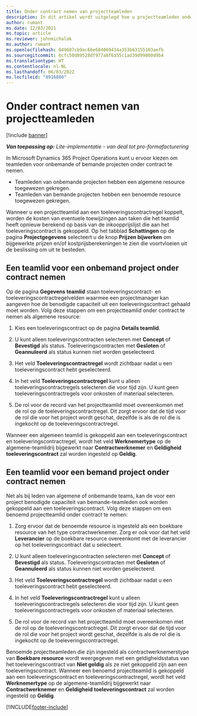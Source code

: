 ```yaml
---
title: Onder contract nemen van projectteamleden
description: In dit artikel wordt uitgelegd hoe u projectteamleden onder contract neemt in Microsoft Dynamics 365 Project Operations.
author: rumant
ms.date: 12/03/2021
ms.topic: article
ms.reviewer: johnmichalak
ms.author: rumant
ms.openlocfilehash: 649687cb9ac66e684069434a353b63155103aefb
ms.sourcegitcommit: 6cfc50d89528df977a8f6a55c1ad39d99800d9b4
ms.translationtype: HT
ms.contentlocale: nl-NL
ms.lasthandoff: 06/03/2022
ms.locfileid: "8916880"
---
```

# <a name="subcontracting-project-team-members"></a>Onder contract nemen van projectteamleden

[!include [banner](../../includes/dataverse-preview.md)]

_**Van toepassing op:** Lite-implementatie - van deal tot pro-formafacturering_

In Microsoft Dynamics 365 Project Operations kunt u ervoor kiezen om teamleden voor onbemande of bemande projecten onder contract te nemen.

- Teamleden van onbemande projecten hebben een algemene resource toegewezen gekregen.
- Teamleden van bemande projecten hebben een benoemde resource toegewezen gekregen.

Wanneer u een projectteamlid aan een toeleveringscontractregel koppelt, worden de kosten van eventuele toewijzingen aan taken die het teamlid heeft opnieuw berekend op basis van de inkoopprijslijst die aan het toeleveringscontract is gekoppeld.  Op het tabblad **Schattingen** op de pagina **Projectgegevens** selecteert u de knop **Prijzen bijwerken** om bijgewerkte prijzen en/of kostprijsberekeningen te zien die voortvloeien uit de beslissing om uit te besteden. 

## <a name="subcontracting-an-unstaffed-project-team-member"></a>Een teamlid voor een onbemand project onder contract nemen
Op de pagina **Gegevens teamlid** staan toeleveringscontract- en toeleveringscontractregelvelden waarmee een projectmanager kan aangeven hoe de benodigde capaciteit uit een toeleveringscontract gehaald moet worden. Volg deze stappen om een projectteamlid onder contract te nemen als algemene resource:

1.  Kies een toeleveringscontract op de pagina **Details teamlid**.

2.  U kunt alleen toeleveringscontracten selecteren met **Concept** of **Bevestigd** als status. Toeleveringscontracten met **Gesloten** of **Geannuleerd** als status kunnen niet worden geselecteerd. 

3.  Het veld **Toeleveringscontractregel** wordt zichtbaar nadat u een toeleveringscontract hebt geselecteerd.

4.  In het veld **Toeleveringscontractregel** kunt u alleen toeleveringscontractregels selecteren die voor tijd zijn. U kunt geen toeleveringscontractregels voor onkosten of materiaal selecteren.

5.  De rol voor de record van het projectteamlid moet overeenkomen met de rol op de toeleveringscontractregel. Dit zorgt ervoor dat de tijd voor de rol die voor het project wordt geschat, dezelfde is als de rol die is ingekocht op de toeleveringscontractregel. 

Wanneer een algemeen teamlid is gekoppeld aan een toeleveringscontract en toeleveringscontractregel, wordt het veld **Werknemertype** op de algemene-teamlidrij bijgewerkt naar **Contractwerknemer** en **Geldigheid toeleveringscontract** zal worden ingesteld op **Geldig**.

## <a name="subcontracting-a-staffed-project-team-member"></a>Een teamlid voor een bemand project onder contract nemen
Net als bij leden van algemene of onbemande teams, kan de voor een project benodigde capaciteit van bemande-teamleden ook worden gekoppeld aan een toeleveringscontract. Volg deze stappen om een benoemd projectteamlid onder contract te nemen:

1.  Zorg ervoor dat de benoemde resource is ingesteld als een boekbare resource van het type contractwerknemer. Zorg er ook voor dat het veld **Leverancier** op de boekbare resource overeenkomt met de leverancier op het toeleveringscontract dat u selecteert. 

2.  U kunt alleen toeleveringscontracten selecteren met **Concept** of **Bevestigd** als status. Toeleveringscontracten met **Gesloten** of **Geannuleerd** als status kunnen niet worden geselecteerd. 

3.  Het veld **Toeleveringscontractregel** wordt zichtbaar nadat u een toeleveringscontract hebt geselecteerd.

4.  In het veld **Toeleveringscontractregel** kunt u alleen toeleveringscontractregels selecteren die voor tijd zijn. U kunt geen toeleveringscontractregels voor onkosten of materiaal selecteren.

5.  De rol voor de record van het projectteamlid moet overeenkomen met de rol op de toeleveringscontractregel. Dit zorgt ervoor dat de tijd voor de rol die voor het project wordt geschat, dezelfde is als de rol die is ingekocht op de toeleveringscontractregel. 

Benoemde projectteamleden die zijn ingesteld als contractwerknemerstype van **Boekbare resource** wordt weergegeven met een geldigheidsstatus van het toeleveringscontract van **Niet geldig** als ze niet gekoppeld zijn aan een toeleveringscontract. Wanneer een benoemd projectteamlid is gekoppeld aan een toeleveringscontract en toeleveringscontractregel, wordt het veld **Werknemertype** op de algemene-teamlidrij bijgewerkt naar **Contractwerknemer** en **Geldigheid toeleveringscontract** zal worden ingesteld op **Geldig**.

[!INCLUDE[footer-include](../../includes/footer-banner.md)]
